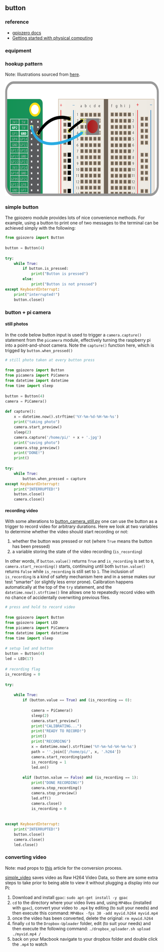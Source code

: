 ## button

### reference
* [gpiozero docs](https://gpiozero.readthedocs.io/en/stable/)
* [Getting started with physical computing](https://www.raspberrypi.org/learning/physical-computing-with-python/worksheet/)


### equipment

### hookup pattern

Note: Illustrations sourced from [here](https://www.raspberrypi.org/learning/physical-computing-with-python/worksheet/).

<img src="/media/button.png" width="630" height="375">


### simple button

The gpiozero module provides lots of nice convenience methods. For example, using a button to print one of two messages to the terminal can be achieved simply with the following:

```python
from gpiozero import Button

button = Button(4)

try:
    while True:
        if button.is_pressed:
            print("Button is pressed")
        else:
            print("Button is not pressed")
except KeyboardInterrupt:
    print("interrupted!")
    button.close()

```


### button + pi camera

#### still photos

In the code below button input is used to trigger a `camera.capture()` statement from the `picamera` module, effectively turning the raspberry pi into a point-and-shoot camera. Note the `capture()` function here, which is trigged by `button.when_pressed()`

```python
# still photo taken at every button press

from gpiozero import Button
from picamera import PiCamera
from datetime import datetime
from time import sleep

button = Button(4)
camera = PiCamera()

def capture():
    x = datetime.now().strftime('%Y-%m-%d-%H-%m-%s')
    print("taking photo")
    camera.start_preview()
    sleep(2)
    camera.capture('/home/pi/' + x + '.jpg')
    print("saving photo")
    camera.stop_preview()
    print("DONE!")
    print()

try:
    while True:
        button.when_pressed = capture
except KeyboardInterrupt:
    print("INTERRUPTED!")
    button.close()
    camera.close()

```


#### recording video

With some alterations to [button_camera_still.py](https://github.com/caseyanderson/rpi/blob/master/05_GPIO/02_button/scripts/button_camera_still.py)  one can use the button as a trigger to record video for arbitrary durations. Here we look at two variables to determine whether the video should start recording or not:
1. whether the button was pressed or not (where `True` means the button has been pressed)
2. a variable storing the state of the video recording (`is_recording`)

In other words, if `button.value()` returns `True` and `is_recording` is set to `0`, `camera.start_recording()` starts, continuing until both `button.value()` returns `False` while `is_recording` is still set to `1`. The inclusion of `is_recording` is a kind of safety mechanism here and in a sense makes our test "smarter" (or slightly less error prone). Calibration happens automatically at the top of the `try` statement, and the `datetime.now().strftime()` line allows one to repeatedly record video with no chance of accidentally overwriting previous files.


```python
# press and hold to record video

from gpiozero import Button
from gpiozero import LED
from picamera import PiCamera
from datetime import datetime
from time import sleep

# setup led and button
button = Button(4)
led = LED(17)

# recording flag
is_recording = 0

try:

    while True:
        if (button.value == True) and (is_recording == 0):

            camera = PiCamera()
            sleep(2)
            camera.start_preview()
            print("CALIBRATING...")
            print("READY TO RECORD!")
            print()
            print("RECORDING")
            x = datetime.now().strftime('%Y-%m-%d-%H-%m-%s')
            path = ''.join(['/home/pi/', x, '.h264'])
            camera.start_recording(path)
            is_recording = 1
            led.on()

        elif (button.value == False) and (is_recording == 1):
            print("DONE RECORDING!")
            camera.stop_recording()
            camera.stop_preview()
            led.off()
            camera.close()
            is_recording = 0


except KeyboardInterrupt:
    print("INTERRUPTED!")
    button.close()
    camera.close()
    led.close()

```


### converting video

Note: mad props to [this](http://www.raspberrypi-spy.co.uk/2013/05/capturing-hd-video-with-the-pi-camera-module/) article for the conversion process.

[simple_video](https://github.com/caseyanderson/rpi/blob/master/03_Camera/camera_scripts/simple_video.py) saves video as Raw H264 Video Data, so there are some extra steps to take prior to being able to view it without plugging a display into our Pi:

1. Download and install `gpac`: `sudo apt-get install -y gpac`
2. `cd` to the directory where your video lives and, using `MP4Box` (installed with `gpac`), convert your video to `.mp4` by editing (to suit your needs) and then execute this command: `MP4Box -fps 30 -add myvid.h264 myvid.mp4`
3. once the video has been converted, delete the original: `rm mywid.h264`
4. finally `cd` to the `Dropbox-Uploader` folder, edit (to suit your needs) and then execute the following command: `./dropbox_uploader.sh upload ./myvid.mp4 /`
5. back on your Macbook navigate to your dropbox folder and double click the `.mp4` to watch
